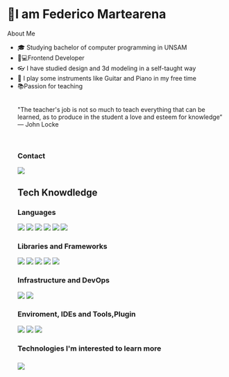 <h1>👋I am Federico Martearena</h1>
</a>About Me</h2>
<ul>
<li>🎓</g-emoji> Studying bachelor of computer programming in UNSAM</li>
<li>🧑💻Frontend Developer</li>
<li>👓</g-emoji> I have studied design and 3d modeling in a self-taught way</li>
<li>🎼</g-emoji> I play some instruments like Guitar and Piano in my free time</li>
<li>📚Passion for teaching</li>
<br>
<p>"The teacher's job is not so much to teach everything that can be learned, as to produce in the student a love and esteem for knowledge“ — John Locke  </p>
<br>
<h3>Contact</h3>
<a href="https://www.linkedin.com/mwlite/in/federico-martearena-009a6a156"><img src="https://img.shields.io/badge/-Linkedin-333333?style=flat&amp;logo=linkedin" style="max-width: 100%;"></a>                                    
<br>
<h2>Tech Knowdledge</h2>
<h3>Languages</h3>
<p>
<a><img src="https://img.shields.io/badge/HTML-333333?style=flat&amp;logo=html5&logoColor=F25320" style="max-width: 100%;"></a>
<a><img src="https://img.shields.io/badge/CSS-333333?style=flat&amp;logo=css3&logoColor=146CAD" style="max-width: 100%;"></a>
<a><img src="https://img.shields.io/badge/-JavaScript-333333?style=flat&amp;logo=javascript" style="max-width: 100%;"></a>
<a><img src="https://img.shields.io/badge/-Gcode-333333?style=flat&amp;logo=gcode style="max-width: 100%;"></a>
<a><img src="https://img.shields.io/badge/-C++[arduino]-333333?style=flat&amp;logo=c++ style="max-width: 100%;"></a>
<a><img src="https://img.shields.io/badge/Python-333333?style=flat&amp;logo=python&logoColor=white style="max-width: 100%;"></a>
</p>
<h3>Libraries and Frameworks</h3>
<p>
<a><img src="https://img.shields.io/badge/Sass-333333?style=flat&amp;logo=sass&logoColor=C26191" style="max-width: 100%;"></a>
<a><img src="https://img.shields.io/badge/Bootstrap-333333?style=flat&amp;logo=bootstrap&logoColor=563D7C" style="max-width: 100%;"></a>
<a><img src="https://img.shields.io/badge/Tailwind_CSS-333333?style=flat&amp;logo=tailwind-css&logoColor=07B0CE" style="max-width: 100%;"></a>
<a><img src="https://img.shields.io/badge/-ReactJs-333333?style=flat&amp;logo=react" style="max-width: 100%;"></a>
<a><img src="https://img.shields.io/badge/Django-333333?style=flat&amp;logo=django&logoColor=white" style="max-width: 100%;"></a>
</p>
<h3>Infrastructure and DevOps</h3>
<p>
<a><img src="https://img.shields.io/badge/-Git-333333?style=flat&amp;logo=git" style="max-width: 100%; display:inline;"></a>
<a><img src="https://img.shields.io/badge/-GitHub-333333?style=flat&amp;logo=github" style="max-width: 100%;"></a>
</p>
<h3>Enviroment, IDEs and Tools,Plugin</h3>
<p>
<a><img src="https://img.shields.io/badge/-Visual%20Studio-333333?style=flat&amp;logo=visual-studio-code&amp;logoColor=7e10cc" style="max-width: 100%;"></a>
<a><img src="https://img.shields.io/badge/-Visual%20Studio%20Code-333333?style=flat&amp;logo=visual-studio-code&amp;logoColor=007ACC" style="max-width: 100%;"></a>
<a><img src="https://img.shields.io/badge/-SweetAlert2-333333?style=flat&amp" style="max-width: 100%;"></a>
</p>
<h3>Technologies I'm interested to learn more<h3>
 <p>
  <a><img src="https://img.shields.io/badge/-Three%20js-333333?style=flat&amp" style="max-width: 100%;"></a>
</p>
